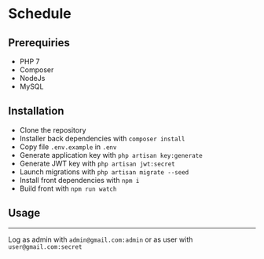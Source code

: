 <h1>Schedule</h1>

## Prerequiries

<ul>
  <li>PHP 7</li>
  <li>Composer</li>
  <li>NodeJs</li>
  <li>MySQL</li>
</ul>

## Installation

<ul>
  <li>Clone the repository</li>
  <li>Installer back dependencies with <code>composer install</code></li>
  <li>Copy file <code>.env.example</code> in <code>.env</code></li>
  <li>Generate application key with <code>php artisan key:generate</code></li>
  <li>Generate JWT key with <code>php artisan jwt:secret</code></li>
  <li>Launch migrations with <code>php artisan migrate --seed</code></li>
  <li>Install front dependencies with <code>npm i</code></li>
  <li>Build front with <code>npm run watch</code></li>
</ul>

## Usage

<hr>

<p>Log as admin with <code>admin@gmail.com:admin</code> or as user with <code>user@gmail.com:secret</code></p>
